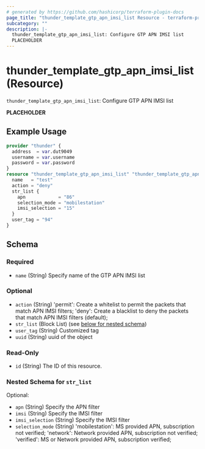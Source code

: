 ```yaml
---
# generated by https://github.com/hashicorp/terraform-plugin-docs
page_title: "thunder_template_gtp_apn_imsi_list Resource - terraform-provider-thunder"
subcategory: ""
description: |-
  thunder_template_gtp_apn_imsi_list: Configure GTP APN IMSI list
  PLACEHOLDER
---
```


# thunder_template_gtp_apn_imsi_list (Resource)

`thunder_template_gtp_apn_imsi_list`: Configure GTP APN IMSI list

__PLACEHOLDER__

## Example Usage

```terraform
provider "thunder" {
  address  = var.dut9049
  username = var.username
  password = var.password
}
resource "thunder_template_gtp_apn_imsi_list" "thunder_template_gtp_apn_imsi_list" {
  name   = "test"
  action = "deny"
  str_list {
    apn            = "86"
    selection_mode = "mobilestation"
    imsi_selection = "15"
  }
  user_tag = "94"
}
```

<!-- schema generated by tfplugindocs -->
## Schema

### Required

- `name` (String) Specify name of the GTP APN IMSI list

### Optional

- `action` (String) 'permit': Create a whitelist to permit the packets that match APN IMSI filters; 'deny': Create a blacklist to deny the packets that match APN IMSI filters (default);
- `str_list` (Block List) (see [below for nested schema](#nestedblock--str_list))
- `user_tag` (String) Customized tag
- `uuid` (String) uuid of the object

### Read-Only

- `id` (String) The ID of this resource.

<a id="nestedblock--str_list"></a>
### Nested Schema for `str_list`

Optional:

- `apn` (String) Specify the APN filter
- `imsi` (String) Specify the IMSI filter
- `imsi_selection` (String) Specify the IMSI filter
- `selection_mode` (String) 'mobilestation': MS provided APN, subscription not verified; 'network': Network provided APN, subscription not verified; 'verified': MS or Network provided APN, subscription verified;



